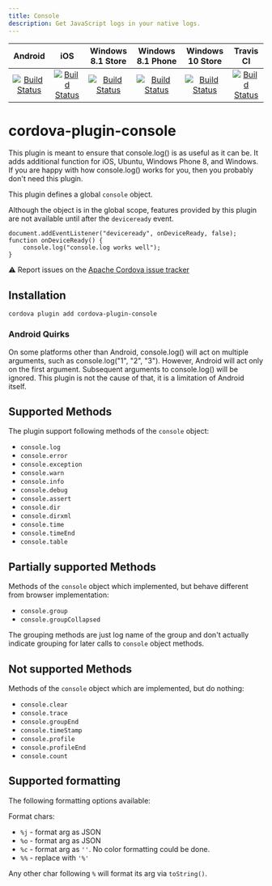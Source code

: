 ```yaml
---
title: Console
description: Get JavaScript logs in your native logs.
---
```

<!---
# license: Licensed to the Apache Software Foundation (ASF) under one
#         or more contributor license agreements.  See the NOTICE file
#         distributed with this work for additional information
#         regarding copyright ownership.  The ASF licenses this file
#         to you under the Apache License, Version 2.0 (the
#         "License"); you may not use this file except in compliance
#         with the License.  You may obtain a copy of the License at
#
#           http://www.apache.org/licenses/LICENSE-2.0
#
#         Unless required by applicable law or agreed to in writing,
#         software distributed under the License is distributed on an
#         "AS IS" BASIS, WITHOUT WARRANTIES OR CONDITIONS OF ANY
#         KIND, either express or implied.  See the License for the
#         specific language governing permissions and limitations
#         under the License.
-->

|Android|iOS| Windows 8.1 Store | Windows 8.1 Phone | Windows 10 Store | Travis CI |
|:-:|:-:|:-:|:-:|:-:|:-:|
|[![Build Status](http://cordova-ci.cloudapp.net:8080/buildStatus/icon?job=cordova-periodic-build/PLATFORM=android,PLUGIN=cordova-plugin-console)](http://cordova-ci.cloudapp.net:8080/job/cordova-periodic-build/PLATFORM=android,PLUGIN=cordova-plugin-console/)|[![Build Status](http://cordova-ci.cloudapp.net:8080/buildStatus/icon?job=cordova-periodic-build/PLATFORM=ios,PLUGIN=cordova-plugin-console)](http://cordova-ci.cloudapp.net:8080/job/cordova-periodic-build/PLATFORM=ios,PLUGIN=cordova-plugin-console/)|[![Build Status](http://cordova-ci.cloudapp.net:8080/buildStatus/icon?job=cordova-periodic-build/PLATFORM=windows-8.1-store,PLUGIN=cordova-plugin-console)](http://cordova-ci.cloudapp.net:8080/job/cordova-periodic-build/PLATFORM=windows-8.1-store,PLUGIN=cordova-plugin-console/)|[![Build Status](http://cordova-ci.cloudapp.net:8080/buildStatus/icon?job=cordova-periodic-build/PLATFORM=windows-8.1-phone,PLUGIN=cordova-plugin-console)](http://cordova-ci.cloudapp.net:8080/job/cordova-periodic-build/PLATFORM=windows-8.1-phone,PLUGIN=cordova-plugin-console/)|[![Build Status](http://cordova-ci.cloudapp.net:8080/buildStatus/icon?job=cordova-periodic-build/PLATFORM=windows-10-store,PLUGIN=cordova-plugin-console)](http://cordova-ci.cloudapp.net:8080/job/cordova-periodic-build/PLATFORM=windows-10-store,PLUGIN=cordova-plugin-console/)|[![Build Status](https://travis-ci.org/apache/cordova-plugin-console.svg?branch=master)](https://travis-ci.org/apache/cordova-plugin-console)

# cordova-plugin-console

This plugin is meant to ensure that console.log() is as useful as it can be.
It adds additional function for iOS, Ubuntu, Windows Phone 8, and Windows. If
you are happy with how console.log() works for you, then you probably
don't need this plugin.

This plugin defines a global `console` object.

Although the object is in the global scope, features provided by this plugin
are not available until after the `deviceready` event.

    document.addEventListener("deviceready", onDeviceReady, false);
    function onDeviceReady() {
        console.log("console.log works well");
    }

:warning: Report issues on the [Apache Cordova issue tracker](https://issues.apache.org/jira/issues/?jql=project%20%3D%20CB%20AND%20status%20in%20%28Open%2C%20%22In%20Progress%22%2C%20Reopened%29%20AND%20resolution%20%3D%20Unresolved%20AND%20component%20%3D%20%22Plugin%20Console%22%20ORDER%20BY%20priority%20DESC%2C%20summary%20ASC%2C%20updatedDate%20DESC)


## Installation

    cordova plugin add cordova-plugin-console

### Android Quirks

On some platforms other than Android, console.log() will act on multiple
arguments, such as console.log("1", "2", "3"). However, Android will act only
on the first argument. Subsequent arguments to console.log() will be ignored.
This plugin is not the cause of that, it is a limitation of Android itself.

## Supported Methods

The plugin support following methods of the `console` object:

- `console.log`
- `console.error`
- `console.exception`
- `console.warn`
- `console.info`
- `console.debug`
- `console.assert`
- `console.dir`
- `console.dirxml`
- `console.time`
- `console.timeEnd`
- `console.table`

## Partially supported Methods

Methods of the `console` object which implemented, but behave different from browser implementation:

- `console.group`
- `console.groupCollapsed`

The grouping methods are just log name of the group and don't actually indicate grouping for later
calls to `console` object methods.

## Not supported Methods

Methods of the `console` object which are implemented, but do nothing:

- `console.clear`
- `console.trace`
- `console.groupEnd`
- `console.timeStamp`
- `console.profile`
- `console.profileEnd`
- `console.count`

## Supported formatting

The following formatting options available:

Format chars:

*  `%j` - format arg as JSON
*  `%o` - format arg as JSON
*  `%c` - format arg as `''`. No color formatting could be done.
*  `%%` - replace with `'%'`

Any other char following `%` will format its arg via `toString()`.
